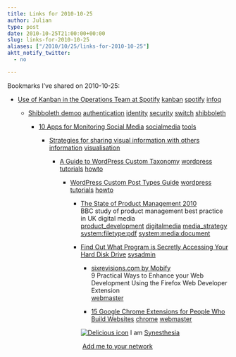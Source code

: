 ```yaml
---
title: Links for 2010-10-25
author: Julian
type: post
date: 2010-10-25T21:00:00+00:00
slug: links-for-2010-10-25 
aliases: ["/2010/10/25/links-for-2010-10-25"]
aktt_notify_twitter:
  - no

---
```

Bookmarks I&#8217;ve shared on 2010-10-25:

  * [Use of Kanban in the Operations Team at Spotify][1] 
    [kanban][2] [spotify][3] [infoq][4] </li> 
    
      * [Shibboleth demoo][5] 
        [authentication][6] [identity][7] [security][8] [switch][9] [shibboleth][10] </li> 
        
          * [10 Apps for Monitoring Social Media][11] 
            [socialmedia][12] [tools][13] </li> 
            
              * [Strategies for sharing visual information with others][14] 
                [information][15] [visualisation][16] </li> 
                
                  * [A Guide to WordPress Custom Taxonomy][17] 
                    [wordpress][18] [tutorials][19] [howto][20] </li> 
                    
                      * [WordPress Custom Post Types Guide][21] 
                        [wordpress][18] [tutorials][19] [howto][20] </li> 
                        
                          * [The State of Product Management 2010][22]  
                            BBC study of product management best practice in UK digital media  
                            [product_development][23] [digitalmedia][24] [media_strategy][25] [system:filetype:pdf][26] [system:media:document][27] 
                          * [Find Out What Program is Secretly Accessing Your Hard Disk Drive][28] 
                            [sysadmin][29] </li> 
                            
                              * [sixrevisions.com by Mobify][30]  
                                9 Practical Ways to Enhance your Web Development Using the Firefox Web Developer Extension  
                                [webmaster][31] 
                              * [15 Google Chrome Extensions for People Who Build Websites][32] 
                                [chrome][33] [webmaster][31] </li> </ul> 
                                
                                <p class="deliciouslink">
                                  <a href="https://del.icio.us/synesthesia" title="See all my bookmarks on del.icio.us"><img src="https://www.synesthesia.co.uk/images/deliciousicon.jpg" alt="Delicious icon" /></a>&nbsp;I am <a href="https://del.icio.us/synesthesia" title="See all my bookmarks on del.icio.us">Synesthesia</a>
                                </p>
                                
                                <p class="deliciouslink">
                                  <a href="https://del.icio.us/network?add=synesthesia" title="Add me to your del.icio.us network"><img src="https://www.synesthesia.co.uk/images/add.gif" alt="" /></a>&nbsp;<a href="https://del.icio.us/network?add=synesthesia" title="Add me to your del.icio.us network">Add me to your network</a>
                                </p>

 [1]: https://www.infoq.com/articles/kanban-operations-spotify
 [2]: https://delicious.com/synesthesia/kanban
 [3]: https://delicious.com/synesthesia/spotify
 [4]: https://delicious.com/synesthesia/infoq
 [5]: https://switch.ch/aai/demo
 [6]: https://delicious.com/synesthesia/authentication
 [7]: https://delicious.com/synesthesia/identity
 [8]: https://delicious.com/synesthesia/security
 [9]: https://delicious.com/synesthesia/switch
 [10]: https://delicious.com/synesthesia/shibboleth
 [11]: https://web.appstorm.net/roundups/10-apps-to-monitor-social-media
 [12]: https://delicious.com/synesthesia/socialmedia
 [13]: https://delicious.com/synesthesia/tools
 [14]: https://mindmappingsoftwareblog.com/strategies-for-sharing-visual-information-with-others
 [15]: https://delicious.com/synesthesia/information
 [16]: https://delicious.com/synesthesia/visualisation
 [17]: https://sixrevisions.com/wordpress/taxonomy
 [18]: https://delicious.com/synesthesia/wordpress
 [19]: https://delicious.com/synesthesia/tutorials
 [20]: https://delicious.com/synesthesia/howto
 [21]: https://sixrevisions.com/wordpress/wordpress-custom-post-types-guide
 [22]: https://www.bbctraining.com/documents/product_mgt_report.pdf
 [23]: https://delicious.com/synesthesia/product_development
 [24]: https://delicious.com/synesthesia/digitalmedia
 [25]: https://delicious.com/synesthesia/media_strategy
 [26]: https://delicious.com/synesthesia/system%3Afiletype%3Apdf
 [27]: https://delicious.com/synesthesia/system%3Amedia%3Adocument
 [28]: https://www.raymond.cc/blog/archives/2008/04/05/find-out-what-program-is-secretly-accessing-your-hard-disk-drive
 [29]: https://delicious.com/synesthesia/sysadmin
 [30]: https://m.sixrevisions.com/web-development/9-practical-ways-to-enhance-your-web-development-using-the-firefox-web-developer-extension
 [31]: https://delicious.com/synesthesia/webmaster
 [32]: https://m.sixrevisions.com/tools/chrome-extensions-developers-designers
 [33]: https://delicious.com/synesthesia/chrome
